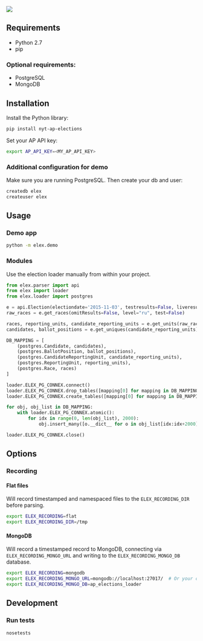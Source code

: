 ![](https://cloud.githubusercontent.com/assets/109988/10737959/635bfb56-7beb-11e5-9ee5-102eb1582718.png)

## Requirements

* Python 2.7
* pip

### Optional requirements:

* PostgreSQL
* MongoDB

## Installation

Install the Python library:

```bash
pip install nyt-ap-elections
```

Set your AP API key:

```bash
export AP_API_KEY=<MY_AP_API_KEY>
```

### Additional configuration for demo

Make sure you are running PostgreSQL. Then create your db and user:

```bash
createdb elex
createuser elex
```

## Usage
### Demo app
```bash
python -m elex.demo
```

### Modules
Use the election loader manually from within your project.

```python
from elex.parser import api
from elex import loader
from elex.loader import postgres

e = api.Election(electiondate='2015-11-03', testresults=False, liveresults=True, is_test=False)
raw_races = e.get_races(omitResults=False, level="ru", test=False)

races, reporting_units, candidate_reporting_units = e.get_units(raw_races)
candidates, ballot_positions = e.get_uniques(candidate_reporting_units)

DB_MAPPING = [
    (postgres.Candidate, candidates),
    (postgres.BallotPosition, ballot_positions),
    (postgres.CandidateReportingUnit, candidate_reporting_units),
    (postgres.ReportingUnit, reporting_units),
    (postgres.Race, races)
]

loader.ELEX_PG_CONNEX.connect()
loader.ELEX_PG_CONNEX.drop_tables([mapping[0] for mapping in DB_MAPPING], safe=True)
loader.ELEX_PG_CONNEX.create_tables([mapping[0] for mapping in DB_MAPPING], safe=True)

for obj, obj_list in DB_MAPPING:
    with loader.ELEX_PG_CONNEX.atomic():
        for idx in range(0, len(obj_list), 2000):
            obj.insert_many([o.__dict__ for o in obj_list[idx:idx+2000]]).execute()

loader.ELEX_PG_CONNEX.close()
```

## Options
### Recording
#### Flat files
Will record timestamped and namespaced files to the `ELEX_RECORDING_DIR` before parsing.

```bash
export ELEX_RECORDING=flat
export ELEX_RECORDING_DIR=/tmp
```

#### MongoDB
Will record a timestamped record to MongoDB, connecting via `ELEX_RECORDING_MONGO_URL` and writing to the `ELEX_RECORDING_MONGO_DB` database.

```bash
export ELEX_RECORDING=mongodb
export ELEX_RECORDING_MONGO_URL=mongodb://localhost:27017/  # Or your own connection string.
export ELEX_RECORDING_MONGO_DB=ap_elections_loader
```

## Development
### Run tests
```bash
nosetests
```